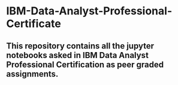 # IBM-Data-Analyst-Professional-Certificate

## This repository contains all the jupyter notebooks asked in IBM Data Analyst Professional Certification as peer graded assignments.
